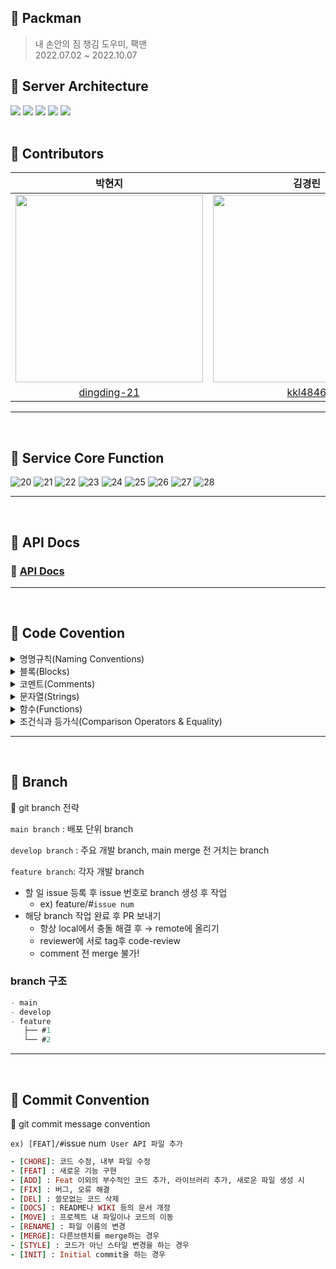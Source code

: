 ## 🧳 Packman
> 내 손안의 짐 챙김 도우미, 팩맨  
2022.07.02 ~ 2022.10.07

## 🧳 Server Architecture
<img src="https://img.shields.io/badge/TypeScript-2d79c7?style=flat-square&logo=TypeScript&logoColor=white"/> <img src="https://img.shields.io/badge/Node.js-339933?style=flat-square&logo=Node.js&logoColor=white"/> <img src="https://img.shields.io/badge/Express-000000?style=flat-square&logo=Express&logoColor=white"/> <img src="https://img.shields.io/badge/PostgreSQL-4169E1?style=flat-square&logo=PostgreSQL&logoColor=white"/>
<img src="https://img.shields.io/badge/AWS-232F3E?style=flat-square&logo=AmazonAWS&logoColor=white"/> <br>
</br>
## 🧳 Contributors  

|           박현지                             |                            김경린                           |                            장서희                           |
| :----------------------------------------------------------: | :----------------------------------------------------------: | :----------------------------------------------------------: |
| <img src="https://user-images.githubusercontent.com/63945197/178551981-6bb59e08-226e-4541-bfc8-784142d87c68.png" width="300"/> | <img src="https://user-images.githubusercontent.com/63945197/178552234-ea3bb0e4-5128-4f09-8a34-51c3d730f41b.png" width="300"/>  | <img src="https://user-images.githubusercontent.com/63945197/178552668-9e2f1d2f-65c6-435c-b682-fe39796e64d8.png" width="300"/>  
|              [dingding-21](https://github.com/dingding-21)               |             [kkl4846](https://github.com/kkl4846)              |             [laalaa31](https://github.com/laalaa31)              |
<hr>
<br/>

## 🧳 Service Core Function
![20](https://user-images.githubusercontent.com/102424704/180459110-ed7660bc-c55e-4e6b-be12-d837b7d05d3d.jpg)
![21](https://user-images.githubusercontent.com/102424704/180459121-5c7b7223-c22a-4df4-ad21-42fa89f5e68a.jpg)
![22](https://user-images.githubusercontent.com/102424704/180459130-eebb33f5-6d3e-412f-9a0b-644ca9aab29d.jpg)
![23](https://user-images.githubusercontent.com/102424704/180459142-0c62cffd-7966-403c-a46b-5d2ad1895f36.jpg)
![24](https://user-images.githubusercontent.com/102424704/180459150-e00212ac-376f-43db-ae79-12af5efce613.jpg)
![25](https://user-images.githubusercontent.com/102424704/180459156-c7f313c8-ba31-46f0-bd1f-949dc5fe692a.jpg)
![26](https://user-images.githubusercontent.com/102424704/180459169-491dfd5b-70eb-49e3-8fa1-3cdacd109166.jpg)
![27](https://user-images.githubusercontent.com/102424704/180459176-6724af15-9388-4fea-be1e-65153ab058c5.jpg)
![28](https://user-images.githubusercontent.com/102424704/180459183-1b736428-02c6-47e9-9e89-81bc78a08d60.jpg)
<hr>
<br/>

## 🧳 API Docs

### 🔗 [API Docs](https://freezing-innovation-7f5.notion.site/API-ver-1-0914779ec2404484acc8f63a36e272dd)

<hr>
<br/>

## 🧳   Code Covention

<details>
<summary>명명규칙(Naming Conventions)</summary>
<div markdown="1">

1. 이름으로부터 의도가 읽혀질 수 있게 쓴다.
- ex)

    ```jsx
    // bad
    function q() {
      // ...stuff...
    }
    
    // good
    function query() {
      // ..stuff..
    }
    
    ```
    
2. 오브젝트, 함수, 그리고 인스턴스에는 `camelCase`를 사용한다.
- ex)
    
    ```jsx
    // bad
    const OBJEcttsssss = {};
    const this_is_my_object = {};
    function c() {}
    
    // good
    const thisIsMyObject = {};
    function thisIsMyFunction() {}
    
    ```
    
3. 클래스나 constructor에는 `PascalCase`를 사용한다.
- ex)
    
    ```jsx
    // bad
    function user(options) {
      this.name = options.name;
    }
    
    const bad = new user({
      name: 'nope',
    });
    
    // good
    class User {
      constructor(options) {
        this.name = options.name;
      }
    }
    
    const good = new User({
      name: 'yup',
    });
    
    ```
    
4. 함수 이름은 동사 + 명사 형태로 작성한다.
ex) `postUserInformation( )`
5. 약어 사용은 최대한 지양한다.
6. 이름에 네 단어 이상이 들어가면 팀원과 상의를 거친 후 사용한다
</div>
</details>

<details>
<summary>블록(Blocks)</summary>
<div markdown="1">

1. 복수행의 블록에는 중괄호({})를 사용한다.
- ex)
    
    ```jsx
    // bad
    if (test)
      return false;
    
    // good
    if (test) return false;
    
    // good
    if (test) {
      return false;
    }
    
    // bad
    function() { return false; }
    
    // good
    function() {
      return false;
    }
    
    ```
    
2. 복수행 블록의 `if` 와 `else` 를 이용하는 경우 `else` 는 `if` 블록 끝의 중괄호( } )와 같은 행에 위치시킨다.
- ex)
    
    ```java
    // bad
    if (test) {
      thing1();
      thing2();
    } 
    else {
      thing3();
    }
    
    // good
    if (test) {
      thing1();
      thing2();
    } else {
      thing3();
    }
    
    ```
</div>
</details>

<details>
<summary>코멘트(Comments)</summary>
<div markdown="1">

1. 복수형의 코멘트는 `/** ... */` 를 사용한다.
- ex)
    
    ```jsx
    // good
    /**
     * @param {String} tag
     * @return {Element} element
     */
    function make(tag) {
      // ...stuff...
    
      return element;
    }
    
    ```
    
2. 단일 행의 코멘트에는 `//` 을 사용하고 코멘트를 추가하고 싶은 코드의 상부에 배치한다. 그리고 코멘트의 앞에 빈 행을 넣는다.
- ex)
    
    ```jsx
    // bad
    const active = true; // is current tab
    
    // good
    // is current tab
    const active = true;
    
    // good
    function getType() {
      console.log('fetching type...');
    
      // set the default type to 'no type'
      const type = this._type || 'no type';
    
      return type;
    }
    
    ```
</div>
</details>

<details>
<summary>문자열(Strings)</summary>
<div markdown="1">

1. 문자열에는 싱크쿼트 `''` 를 사용한다.
- ex)
    
    ```jsx
    // bad
    const name = "Capt. Janeway";
    
    // good
    const name = 'Capt. Janeway';
    ```
    
2. 프로그램에서 문자열을 생성하는 경우는 문자열 연결이 아닌 `template strings`를 이용한다.
- ex)
    
    ```jsx
    // bad
    function sayHi(name) {
      return 'How are you, ' + name + '?';
    }
    
    // bad
    function sayHi(name) {
      return ['How are you, ', name, '?'].join();
    }
    
    // good
    function sayHi(name) {
      return `How are you, ${name}?`;
    }
    
    ```
</div>
</details>

<details>
<summary>함수(Functions)</summary>
<div markdown="1">

1. 화살표 함수를 사용한다.
- ex)
    
    ```jsx
     var arr1 = [1, 2, 3];
      var pow1 = arr.map(function (x) { // ES5 Not Good
        return x * x;
      });
    
      const arr2 = [1, 2, 3];
      const pow2 = arr.map(x => x * x); // ES6 Good
    ```
    
</div>
</details>

<details>
<summary>조건식과 등가식(Comparison Operators & Equality)</summary>
<div markdown="1">

1. `==` 이나 `!=` 보다 `===` 와 `!==` 을 사용한다.
2. 단축형을 사용한다.
- ex)
    
    ```jsx
    // bad
    if (name !== '') {
      // ...stuff...
    }
    
    // good
    if (name) {
      // ...stuff...
    }
    ```
    
3. 비동기 함수를 사용할 때 `Promise`함수의 사용은 지양하고 `async`, `await`를 쓰도록 한다
</div>
</details>

<hr>
</br>

## 🧳 Branch

<aside>
🌱 git branch 전략

`main branch` : 배포 단위 branch

`develop branch` : 주요 개발 branch, main merge 전 거치는 branch

`feature branch`: 각자 개발 branch

- 할 일 issue 등록 후 issue 번호로 branch 생성 후 작업
    - ex) feature/#`issue num`
- 해당 branch 작업 완료 후 PR 보내기
    - 항상 local에서 충돌 해결 후 → remote에 올리기
    - reviewer에 서로 tag후 code-review
    - comment 전 merge 불가!

 ### branch 구조

```jsx
- main
- develop
- feature
   ├── #1
   └── #2
```

</aside>
<hr>
</br>

## 🧳 Commit Convention

<aside>
👻 git commit message convention

`ex) [FEAT]/#`issue num` User API 파일 추가` 

```ruby
- [CHORE]: 코드 수정, 내부 파일 수정
- [FEAT] : 새로운 기능 구현
- [ADD] : Feat 이외의 부수적인 코드 추가, 라이브러리 추가, 새로운 파일 생성 시
- [FIX] : 버그, 오류 해결
- [DEL] : 쓸모없는 코드 삭제
- [DOCS] : README나 WIKI 등의 문서 개정
- [MOVE] : 프로젝트 내 파일이나 코드의 이동
- [RENAME] : 파일 이름의 변경
- [MERGE]: 다른브렌치를 merge하는 경우
- [STYLE] : 코드가 아닌 스타일 변경을 하는 경우
- [INIT] : Initial commit을 하는 경우
```
